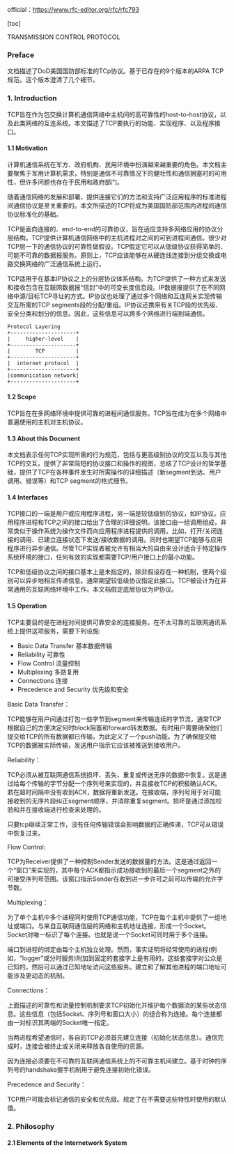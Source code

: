 official：https://www.rfc-editor.org/rfc/rfc793

[toc]

TRANSMISSION CONTROL PROTOCOL

### Preface

文档描述了DoD美国国防部标准的TCp协议。基于已存在的9个版本的ARPA TCP规范。这个版本澄清了几个细节。



### 1. Introduction

TCP旨在作为包交换计算机通信网络中主机间的高可靠性的host-to-host协议，以及此类网络的互连系统。本文描述了TCP要执行的功能、实现程序、以及程序接口。



#### 1.1 Motivation

计算机通信系统在军方、政府机构、民用环境中扮演越来越重要的角色。本文档主要聚焦于军用计算机需求，特别是通信不可靠情况下的健壮性和通信拥塞时的可用性，但许多问题也存在于民用和政府部门。

随着通信网络的发展和部署，提供连接它们的方法和支持广泛应用程序的标准进程间通信协议是至关重要的。本文所描述的TCP将成为美国国防部范围内进程间通信协议标准化的基础。

TCP是面向连接的、end-to-end的可靠协议，旨在适应支持多网络应用的协议分层结构。TCP提供计算机通信网络中的主机进程对之间的可到进程间通信。很少对TCP层一下的通信协议的可靠性做假设。TCP假定它可以从低级协议获得简单的、可能不可靠的数据报服务。原则上，TCP应该能够在从硬连线连接到分组交换或电路交换网络的广泛通信系统上运行。

TCP适用于在基本IP协议之上的分层协议体系结构。为TCP提供了一种方式来发送和接收包含在互联网数据报“信封”中的可变长度信息段。IP数据报提供了在不同网络中源/目标TCP寻址的方式。IP协议也处理了通过多个网络和互连网关实现传输交互所需的TCP segments段的分配/重组。IP协议还携带有关TCP段的优先级、安全分类和划分的信息。因此，这些信息可以跨多个网络进行端到端通信。

```
Protocol Layering
+---------------------+
|     higher-level    |
+---------------------+
|        TCP          |
+---------------------+
|  internet protocol  |
+---------------------+
|communication network|
+---------------------+
```



#### 1.2 Scope

TCP旨在在多网络环境中提供可靠的进程间通信服务。TCP旨在成为在多个网络中普遍使用的主机对主机协议。



#### 1.3 About this Document

本文档表示任何TCP实现所需的行为规范，包括与更高级别协议的交互以及与其他TCP的交互。提供了非常简短的协议接口和操作的视图，总结了TCP设计的哲学基础，提供了TCP在各种事件发生时所需操作的详细描述（新segment到达、用户调用、错误等）和TCP segment的格式细节。



#### 1.4 Interfaces

TCP接口的一端是用户或应用程序进程，另一端是较低级别的协议，如IP协议。应用程序进程和TCP之间的接口给出了合理的详细说明。该接口由一组调用组成，非常类似于操作系统为操作文件而向应用程序进程提供的调用。比如，打开/关闭连接的调用、已建立连接状态下发送/接收数据的调用。同时也期望TCP能够与应用程序进行异步通信。尽管TCP实现者被允许有相当大的自由来设计适合于特定操作系统环境的接口，任何有效的实现都需要TCP/用户接口上的最小功能。

TCP和低级协议之间的接口基本上是未指定的，除非假设存在一种机制，使两个级别可以异步地相互传递信息。通常期望较低级协议指定此接口。TCP被设计为在非常通用的互联网络环境中工作。本文档假定底层协议为IP协议。



#### 1.5 Operation

TCP主要目的是在进程对间提供可靠安全的连接服务。在不太可靠的互联网通讯系统上提供这项服务，需要下列设施:

- Basic Data Transfer 基本数据传输
- Reliability 可靠性
- Flow Control 流量控制
- Multiplexing 多路复用
- Connections 连接
- Precedence and Security 优先级和安全



Basic Data Transfer：

TCP能够在用户间通过打包一些字节到segment来传输连续的字节流，通常TCP根据自己的方便决定何时block阻塞和forward转发数据。有时用户需要确保他们提交给TCP的所有数据都已传输，为此定义了一个push功能。为了确保提交给TCP的数据被实际传输，发送用户指示它应该被推送到接收用户。

Reliability：

TCP必须从被互联网通信系统损坏、丢失、重复或传送无序的数据中恢复。这是通过给每个传输的字节分配一个序列号来实现的，并且接收TCP的积极确认ACK。若在超时间隔中没有收到ACK，数据将重新发送。在接收端，序列号用于对可能接收到的无序片段纠正segment顺序，并消除重复segment。损坏是通过添加校验和并在接收端进行检查来处理的。

只要tcp继续正常工作，没有任何传输错误会影响数据的正确传递，TCP可从错误中恢复过来。

Flow Control:

TCP为Receiver提供了一种控制Sender发送的数据量的方法。这是通过返回一个“窗口”来实现的，其中每个ACK都指示成功接收到的最后一个segment之外的可接受序列号范围。该窗口指示Sender在收到进一步许可之前可以传输的允许字节数。

Multiplexing：

为了单个主机中多个进程同时使用TCP通信功能，TCP在每个主机中提供了一组地址或端口。与来自互联网通信层的网络和主机地址连接，形成一个Socket。Socket对唯一标识了每个连接。也就是说一个Socket可同时用于多个连接。

端口到进程的绑定由每个主机独立处理。然而，事实证明将经常使用的进程(例如，“logger”或分时服务)附加到固定的套接字上是有用的，这些套接字对公众是已知的，然后可以通过已知地址访问这些服务。建立和了解其他进程的端口地址可能涉及更动态的机制。

Connections：

上面描述的可靠性和流量控制机制要求TCP初始化并维护每个数据流的某些状态信息。这些信息（包括Socket、序列号和窗口大小）的组合称为连接。每个连接都由一对标识其两端的Socket唯一指定。

当两进程希望通信时，各自的TCP必须首先建立连接（初始化状态信息）。通信完成时，连接会被终止或关闭来释放各自使用的资源。

因为连接必须要在不可靠的互联网通信系统上的不可靠主机间建立。基于时钟的序列号的handshake握手机制用于避免连接初始化错误。

Precedence and Security：

TCP用户可能会标记通信的安全和优先级。规定了在不需要这些特性时使用的默认值。



### 2. Philosophy



#### 2.1  Elements of the Internetwork System











